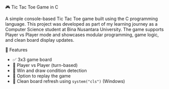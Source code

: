 🎮 Tic Tac Toe Game in C

A simple console-based Tic Tac Toe game built using the C programming language. This project was developed as part of my learning journey as a Computer Science student at Bina Nusantara University.
The game supports Player vs Player mode and showcases modular programming, game logic, and clean board display updates.

🧩 Features
- ✅ 3x3 game board
- 👤 Player vs Player (turn-based)
- 🧠 Win and draw condition detection
- 🔁 Option to replay the game
- 🧼 Clean board refresh using `system("cls")` (Windows)
